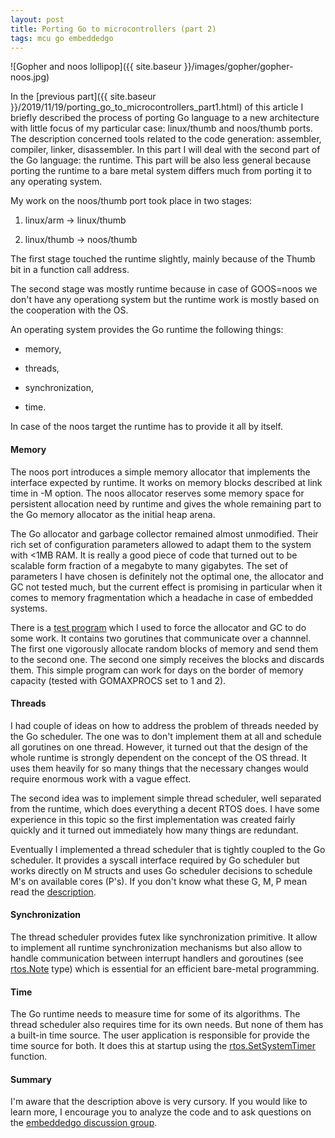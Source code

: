 ```yaml
---
layout: post
title: Porting Go to microcontrollers (part 2)
tags: mcu go embeddedgo
---
```


![Gopher and noos lollipop]({{ site.baseur }}/images/gopher/gopher-noos.jpg)

<!--more-->

In the [previous part]({{ site.baseur }}/2019/11/19/porting_go_to_microcontrollers_part1.html) of this article I briefly described the process of porting Go language to a new architecture with little focus of my particular case: linux/thumb and noos/thumb ports. The description concerned tools related to the code generation: assembler, compiler, linker, disassembler. In this part I will deal with the second part of the Go language: the runtime. This part will be also less general because porting the runtime to a bare metal system differs much from porting it to any operating system.

My work on the noos/thumb port took place in two stages:

1. linux/arm &rarr; linux/thumb

2. linux/thumb &rarr; noos/thumb

The first stage touched the runtime slightly, mainly because of the Thumb bit in a function call address.

The second stage was mostly runtime because in case of GOOS=noos we don't have any operationg system but the runtime work is mostly based on the cooperation with the OS.

An operating system provides the Go runtime the following things: 

- memory,

- threads,

- synchronization,

- time.

In case of the noos target the runtime has to provide it all by itself.

#### Memory

The noos port introduces a simple memory allocator that implements the interface expected by runtime. It works on memory blocks described at link time in -M option.
The noos allocator reserves some memory space for persistent allocation need by runtime and gives the whole remaining part to the Go memory allocator as the initial heap arena.

The Go allocator and garbage collector remained almost unmodified. Their rich set of configuration parameters allowed to adapt them to the system with <1MB RAM. It is really a good piece of code that turned out to be scalable form fraction of a megabyte to many gigabytes. The set of parameters I have chosen is definitely not the optimal one, the allocator and GC not tested much, but the current effect is promising in particular when it comes to memory fragmentation which a headache in case of embedded systems.

There is a [test program](https://github.com/embeddedgo/stm32/blob/master/devboard/f4-discovery/examples/gctest/main.go) which I used to force the allocator and GC to do some work. It contains two gorutines that communicate over a channnel. The first one vigorously allocate random blocks of memory and send them to the second one. The second one simply receives the blocks and discards them. This simple program can work for days on the border of memory capacity (tested with GOMAXPROCS set to 1 and 2).

#### Threads

I had couple of ideas on how to address the problem of threads needed by the Go scheduler. The one was to don't implement them at all and schedule all gorutines on one thread. However, it turned out that the design of the whole runtime is strongly dependent on the concept of the OS thread. It uses them heavily for so many things that the necessary changes would require enormous work with a vague effect.

The second idea was to implement simple thread scheduler, well separated from the runtime, which does everything a decent RTOS does. I have some experience in this topic so the first implementation was created fairly quickly and it turned out immediately how many things are redundant.

Eventually I implemented a thread scheduler that is tightly coupled to the Go scheduler. It provides a syscall interface required by Go scheduler but works directly on M structs and uses Go scheduler decisions to schedule M's on available cores (P's). If you don't know what these G, M, P mean read the [description](https://github.com/embeddedgo/go/blob/embedded/src/runtime/HACKING.md).

#### Synchronization

The thread scheduler provides futex like synchronization primitive. It allow to implement all runtime synchronization mechanisms but also allow to handle communication between interrupt handlers and goroutines (see [rtos.Note](https://github.com/embeddedgo/go/blob/embedded/src/embedded/rtos/note.go) type) which is essential for an efficient bare-metal programming.

#### Time

The Go runtime needs to measure time for some of its algorithms. The thread scheduler also requires time for its own needs. But none of them has a built-in time source. The user application is responsible for provide the time source for both. It does this at startup using the [rtos.SetSystemTimer](https://github.com/embeddedgo/go/blob/embedded/src/embedded/rtos/systim.go) function.

#### Summary

I'm aware that the description above is very cursory. If you would like to learn more, I encourage you to analyze the code and to ask questions on the [embeddedgo discussion group](https://groups.google.com/forum/#!forum/embeddedgo).
